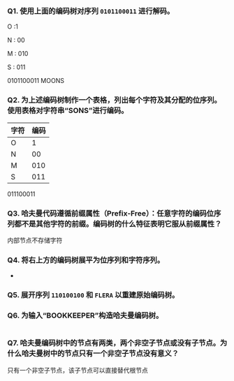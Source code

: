 ###  **Q1.** 使用上面的编码树对序列 `0101100011` 进行解码。

O :1

N : 00

M : 010

S : 011

0101100011 MOONS

###  **Q2.** 为上述编码树制作一个表格，列出每个字符及其分配的位序列。使用表格对字符串“SONS”进行编码。

| 字符 | 编码 |
| ---- | ---- |
| O    | 1    |
| N    | 00   |
| M    | 010  |
| S    | 011  |

011100011



### **Q3.** 哈夫曼代码遵循**前缀属性（Prefix-Free）**：任意字符的编码位序列都不是其他字符的前缀。编码树的什么特征表明它服从前缀属性？

内部节点不存储字符

### **Q4.** 将右上方的编码树展平为位序列和字符序列。

- 



### **Q5.** 展开序列 `110100100` 和 `FLERA` 以重建原始编码树。



### **Q6.** 为输入“BOOKKEEPER”构造哈夫曼编码树。







```c++

```





### **Q7**. 哈夫曼编码树中的节点有两类，两个非空子节点或没有子节点。为什么哈夫曼树中的节点只有一个非空子节点没有意义？

只有一个非空子节点，该子节点可以直接替代根节点







